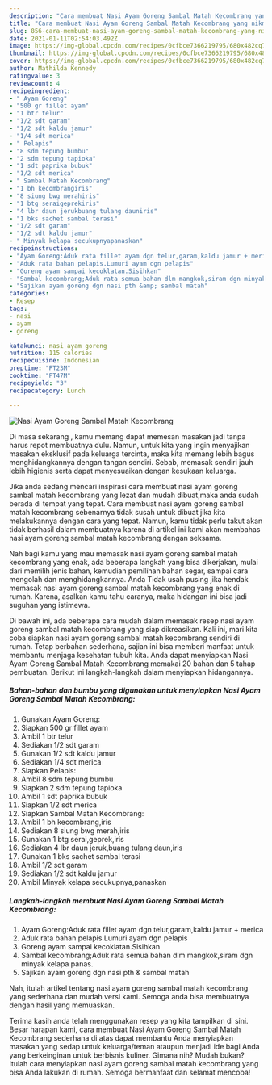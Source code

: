 ```yaml
---
description: "Cara membuat Nasi Ayam Goreng Sambal Matah Kecombrang yang nikmat Untuk Jualan"
title: "Cara membuat Nasi Ayam Goreng Sambal Matah Kecombrang yang nikmat Untuk Jualan"
slug: 856-cara-membuat-nasi-ayam-goreng-sambal-matah-kecombrang-yang-nikmat-untuk-jualan
date: 2021-01-11T02:54:03.492Z
image: https://img-global.cpcdn.com/recipes/0cfbce7366219795/680x482cq70/nasi-ayam-goreng-sambal-matah-kecombrang-foto-resep-utama.jpg
thumbnail: https://img-global.cpcdn.com/recipes/0cfbce7366219795/680x482cq70/nasi-ayam-goreng-sambal-matah-kecombrang-foto-resep-utama.jpg
cover: https://img-global.cpcdn.com/recipes/0cfbce7366219795/680x482cq70/nasi-ayam-goreng-sambal-matah-kecombrang-foto-resep-utama.jpg
author: Mathilda Kennedy
ratingvalue: 3
reviewcount: 4
recipeingredient:
- " Ayam Goreng"
- "500 gr fillet ayam"
- "1 btr telur"
- "1/2 sdt garam"
- "1/2 sdt kaldu jamur"
- "1/4 sdt merica"
- " Pelapis"
- "8 sdm tepung bumbu"
- "2 sdm tepung tapioka"
- "1 sdt paprika bubuk"
- "1/2 sdt merica"
- " Sambal Matah Kecombrang"
- "1 bh kecombrangiris"
- "8 siung bwg merahiris"
- "1 btg seraigeprekiris"
- "4 lbr daun jerukbuang tulang dauniris"
- "1 bks sachet sambal terasi"
- "1/2 sdt garam"
- "1/2 sdt kaldu jamur"
- " Minyak kelapa secukupnyapanaskan"
recipeinstructions:
- "Ayam Goreng:Aduk rata fillet ayam dgn telur,garam,kaldu jamur + merica"
- "Aduk rata bahan pelapis.Lumuri ayam dgn pelapis"
- "Goreng ayam sampai kecoklatan.Sisihkan"
- "Sambal kecombrang;Aduk rata semua bahan dlm mangkok,siram dgn minyak kelapa panas."
- "Sajikan ayam goreng dgn nasi pth &amp; sambal matah"
categories:
- Resep
tags:
- nasi
- ayam
- goreng

katakunci: nasi ayam goreng 
nutrition: 115 calories
recipecuisine: Indonesian
preptime: "PT23M"
cooktime: "PT47M"
recipeyield: "3"
recipecategory: Lunch

---
```



![Nasi Ayam Goreng Sambal Matah Kecombrang](https://img-global.cpcdn.com/recipes/0cfbce7366219795/680x482cq70/nasi-ayam-goreng-sambal-matah-kecombrang-foto-resep-utama.jpg)

Di masa  sekarang , kamu memang dapat memesan masakan jadi tanpa harus repot membuatnya dulu. Namun, untuk kita yang ingin menyajikan masakan eksklusif pada keluarga tercinta, maka kita memang lebih bagus menghidangkannya dengan tangan sendiri. Sebab, memasak sendiri jauh lebih higienis serta dapat menyesuaikan dengan kesukaan keluarga.

Jika anda sedang mencari inspirasi cara membuat nasi ayam goreng sambal matah kecombrang yang lezat dan mudah dibuat,maka anda sudah berada di tempat yang tepat. Cara membuat nasi ayam goreng sambal matah kecombrang  sebenarnya tidak susah untuk dibuat jika kita melakukannya dengan cara yang tepat. Namun, kamu tidak perlu takut akan tidak berhasil dalam membuatnya 
karena di artikel ini kami akan membahas nasi ayam goreng sambal matah kecombrang dengan seksama.  



Nah bagi kamu yang mau memasak nasi ayam goreng sambal matah kecombrang yang enak, ada beberapa langkah yang bisa dikerjakan, mulai dari memilih jenis bahan, kemudian pemilihan bahan segar, sampai cara mengolah dan menghidangkannya. Anda Tidak usah pusing jika hendak memasak nasi ayam goreng sambal matah kecombrang yang enak di rumah. Karena, asalkan kamu  tahu caranya, maka hidangan ini bisa jadi suguhan yang istimewa.

Di bawah ini, ada beberapa cara mudah dalam memasak resep nasi ayam goreng sambal matah kecombrang yang siap dikreasikan. Kali ini, mari kita coba siapkan nasi ayam goreng sambal matah kecombrang sendiri di rumah. Tetap berbahan sederhana, sajian ini bisa memberi manfaat untuk membantu menjaga kesehatan tubuh kita. Anda dapat menyiapkan Nasi Ayam Goreng Sambal Matah Kecombrang memakai 20 bahan dan 5 tahap pembuatan. Berikut ini langkah-langkah dalam menyiapkan hidangannya.

<!--inarticleads1-->

##### Bahan-bahan dan bumbu yang digunakan untuk menyiapkan Nasi Ayam Goreng Sambal Matah Kecombrang:

1. Gunakan  Ayam Goreng:
1. Siapkan 500 gr fillet ayam
1. Ambil 1 btr telur
1. Sediakan 1/2 sdt garam
1. Gunakan 1/2 sdt kaldu jamur
1. Sediakan 1/4 sdt merica
1. Siapkan  Pelapis:
1. Ambil 8 sdm tepung bumbu
1. Siapkan 2 sdm tepung tapioka
1. Ambil 1 sdt paprika bubuk
1. Siapkan 1/2 sdt merica
1. Siapkan  Sambal Matah Kecombrang:
1. Ambil 1 bh kecombrang,iris
1. Sediakan 8 siung bwg merah,iris
1. Gunakan 1 btg serai,geprek,iris
1. Sediakan 4 lbr daun jeruk,buang tulang daun,iris
1. Gunakan 1 bks sachet sambal terasi
1. Ambil 1/2 sdt garam
1. Sediakan 1/2 sdt kaldu jamur
1. Ambil  Minyak kelapa secukupnya,panaskan




<!--inarticleads2-->

##### Langkah-langkah membuat Nasi Ayam Goreng Sambal Matah Kecombrang:

1. Ayam Goreng:Aduk rata fillet ayam dgn telur,garam,kaldu jamur + merica
1. Aduk rata bahan pelapis.Lumuri ayam dgn pelapis
1. Goreng ayam sampai kecoklatan.Sisihkan
1. Sambal kecombrang;Aduk rata semua bahan dlm mangkok,siram dgn minyak kelapa panas.
1. Sajikan ayam goreng dgn nasi pth &amp; sambal matah




Nah, itulah artikel tentang  nasi ayam goreng sambal matah kecombrang  yang sederhana dan mudah versi kami. Semoga anda bisa membuatnya dengan hasil yang memuaskan. 

Terima kasih anda telah menggunakan resep yang kita tampilkan di sini. Besar harapan kami, cara membuat  Nasi Ayam Goreng Sambal Matah Kecombrang sederhana di atas dapat membantu Anda menyiapkan masakan yang sedap untuk keluarga/teman ataupun menjadi ide bagi Anda yang berkeinginan untuk berbisnis kuliner. Gimana nih? Mudah bukan? Itulah cara menyiapkan nasi ayam goreng sambal matah kecombrang yang bisa Anda lakukan di rumah. Semoga bermanfaat dan selamat mencoba!

